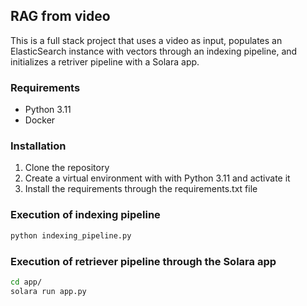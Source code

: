 ## RAG from video

This is a full stack project that uses a video as input, populates an ElasticSearch instance with vectors through an indexing pipeline, and initializes a retriver pipeline with a Solara app.

### Requirements

- Python 3.11
- Docker

### Installation

1. Clone the repository
2. Create a virtual environment with with Python 3.11 and activate it
3. Install the requirements through the requirements.txt file

### Execution of indexing pipeline

```bash
python indexing_pipeline.py
```

### Execution of retriever pipeline through the Solara app

```bash
cd app/
solara run app.py
```